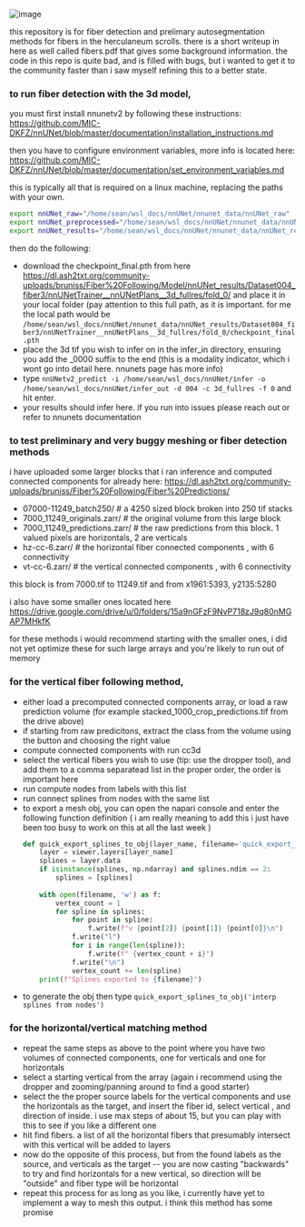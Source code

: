 ![image](https://github.com/user-attachments/assets/ada642de-0372-45bd-9a5f-33d591c52312)


this repository is for fiber detection and prelimary autosegmentation methods for fibers in the herculaneum scrolls. there is a short writeup in here as well called fibers.pdf that gives some background information. the code in this repo is quite bad, and is filled with bugs, but i wanted to get it to the community faster than i saw myself refining this to a better state.

### to run fiber detection with the 3d model, 

you must first install nnunetv2 by following these instructions: https://github.com/MIC-DKFZ/nnUNet/blob/master/documentation/installation_instructions.md

then you have to configure environment variables, more info is located here: https://github.com/MIC-DKFZ/nnUNet/blob/master/documentation/set_environment_variables.md

this is typically all that is required on a linux machine, replacing the paths with your own.

```bash
export nnUNet_raw="/home/sean/wsl_docs/nnUNet/nnunet_data/nnUNet_raw"
export nnUNet_preprocessed="/home/sean/wsl_docs/nnUNet/nnunet_data/nnUNet_preprocessed"
export nnUNet_results="/home/sean/wsl_docs/nnUNet/nnunet_data/nnUNet_results"
```

then do the following:
 - download the checkpoint_final.pth from here https://dl.ash2txt.org/community-uploads/bruniss/Fiber%20Following/Model/nnUNet_results/Dataset004_fiber3/nnUNetTrainer__nnUNetPlans__3d_fullres/fold_0/ and place it in your local folder (pay attention to this full path, as it is important. for me the local path would be `/home/sean/wsl_docs/nnUNet/nnunet_data/nnUNet_results/Dataset004_fiber3/nnUNetTrainer__nnUNetPlans__3d_fullres/fold_0/checkpoint_final.pth` 
 - place the 3d tif you wish to infer on in the infer_in directory, ensuring you add the _0000 suffix to the end (this is a modality indicator, which i wont go into detail here. nnunets page has more info)
 - type `nnUNetv2_predict -i /home/sean/wsl_docs/nnUNet/infer -o /home/sean/wsl_docs/nnUNet/infer_out -d 004 -c 3d_fullres -f 0` and hit enter.
 - your results should infer here. if you run into issues please reach out or refer to nnunets documentation

### to test preliminary and very buggy meshing or fiber detection methods

i have uploaded some larger blocks that i ran inference and computed connected components for already here: https://dl.ash2txt.org/community-uploads/bruniss/Fiber%20Following/Fiber%20Predictions/
- 07000-11249_batch250/  # a 4250 sized block broken into 250 tif stacks    
- 7000_11249_originals.zarr/ # the original volume from this large block
- 7000_11249_predictions.zarr/ # the raw predictions from this block. 1 valued pixels are horizontals, 2 are verticals
- hz-cc-6.zarr/ # the horizontal fiber connected components , with 6 connectivity
- vt-cc-6.zarr/ # the vertical connected components , with 6 connectivity

this block is from 7000.tif to 11249.tif and from x1961:5393, y2135:5280

i also have some smaller ones located here https://drive.google.com/drive/u/0/folders/15a9nGFzF9NvP718zJ9q80nMGAP7MHkfK

for these methods i would recommend starting with the smaller ones, i did not yet optimize these for such large arrays and you're likely to run out of memory


### for the vertical fiber following method, 
- either load a precomputed connected components array, or load a raw prediction volume (for example stacked_1000_crop_predictions.tif from the drive above)
- if starting from raw predicitons, extract the class from the volume using the button and choosing the right value
- compute connected components with run cc3d
- select the vertical fibers you wish to use (tip: use the dropper tool), and add them to a comma separatead list in the proper order, the order is important here
- run compute nodes from labels with this list
- run connect splines from nodes with the same list
- to export a mesh obj, you can open the napari console and enter the following function definition ( i am really meaning to add this i just have been too busy to work on this at all the last week )
    ```python
    def quick_export_splines_to_obj(layer_name, filename='quick_export_splines.obj'):
        layer = viewer.layers[layer_name]
        splines = layer.data
        if isinstance(splines, np.ndarray) and splines.ndim == 2:
            splines = [splines]
        
        with open(filename, 'w') as f:
            vertex_count = 1
            for spline in splines:
                for point in spline:
                    f.write(f"v {point[2]} {point[1]} {point[0]}\n")
                f.write("l")
                for i in range(len(spline)):
                    f.write(f" {vertex_count + i}")
                f.write("\n")
                vertex_count += len(spline)
        print(f"Splines exported to {filename}")
    ```
- to generate the obj then type `quick_export_splines_to_obj('interp splines from nodes')`

### for the horizontal/vertical matching method
- repeat the same steps as above to the point where you have two volumes of connected components, one for verticals and one for horizontals
- select a starting vertical from the array (again i recommend using the dropper and zooming/panning around to find a good starter)
- select the the proper source labels for the vertical components and use the horizontals as the target, and insert the fiber id, select vertical , and direction of inside. i use max steps of about 15, but you can play with this to see if you like a different one
- hit find fibers. a list of all the horizontal fibers that presumably intersect with this vertical will be added to layers
- now do the opposite of this process, but from the found labels as the source, and verticals as the target -- you are now casting "backwards" to try and find horizontals for a new vertical, so direction will be "outside" and fiber type will be horizontal
- repeat this process for as long as you like, i currently have yet to implement a way to mesh this output. i think this method has some promise



